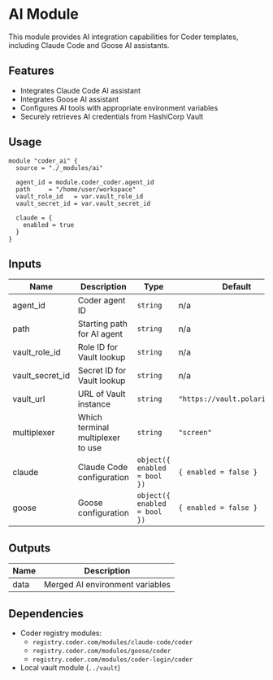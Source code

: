 # AI Module

This module provides AI integration capabilities for Coder templates, including Claude Code and Goose AI assistants.

## Features

- Integrates Claude Code AI assistant
- Integrates Goose AI assistant
- Configures AI tools with appropriate environment variables
- Securely retrieves AI credentials from HashiCorp Vault

## Usage

```hcl
module "coder_ai" {
  source = "./_modules/ai"

  agent_id = module.coder_coder.agent_id
  path     = "/home/user/workspace"
  vault_role_id   = var.vault_role_id
  vault_secret_id = var.vault_secret_id

  claude = {
    enabled = true
  }
}
```

## Inputs

| Name | Description | Type | Default | Required |
|------|-------------|------|---------|:--------:|
| agent_id | Coder agent ID | `string` | n/a | yes |
| path | Starting path for AI agent | `string` | n/a | yes |
| vault_role_id | Role ID for Vault lookup | `string` | n/a | yes |
| vault_secret_id | Secret ID for Vault lookup | `string` | n/a | yes |
| vault_url | URL of Vault instance | `string` | `"https://vault.polaris.rest"` | no |
| multiplexer | Which terminal multiplexer to use | `string` | `"screen"` | no |
| claude | Claude Code configuration | `object({ enabled = bool })` | `{ enabled = false }` | no |
| goose | Goose configuration | `object({ enabled = bool })` | `{ enabled = false }` | no |

## Outputs

| Name | Description |
|------|-------------|
| data | Merged AI environment variables |

## Dependencies

- Coder registry modules:
  - `registry.coder.com/modules/claude-code/coder`
  - `registry.coder.com/modules/goose/coder`
  - `registry.coder.com/modules/coder-login/coder`
- Local vault module (`../vault`)

